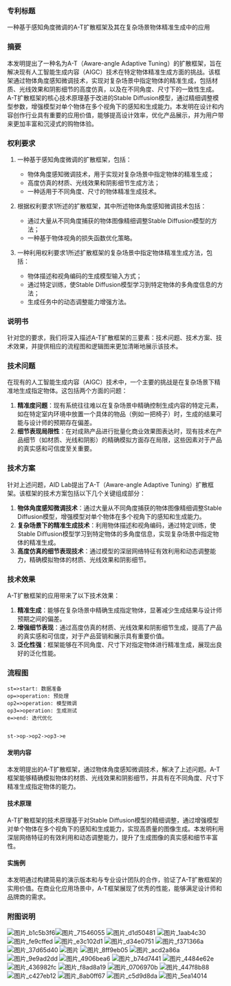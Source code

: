 
### 专利标题

一种基于感知角度微调的A-T扩散框架及其在复杂场景物体精准生成中的应用

### 摘要

本发明提出了一种名为A-T（Aware-angle Adaptive Tuning）的扩散框架，旨在解决现有人工智能生成内容（AIGC）技术在特定物体精准生成方面的挑战。该框架通过物体角度感知微调技术，实现对复杂场景中指定物体的精准生成，包括材质、光线效果和阴影细节的高度仿真，以及在不同角度、尺寸下的一致性生成。A-T扩散框架的核心技术原理基于改进的Stable Diffusion模型，通过精细调整模型参数，增强模型对单个物体在多个视角下的感知和生成能力。本发明在设计和内容创作行业具有重要的应用价值，能够提高设计效率，优化产品展示，并为用户带来更加丰富和沉浸式的购物体验。

### 权利要求

1. 一种基于感知角度微调的扩散框架，包括：
   
   - 物体角度感知微调技术，用于实现对复杂场景中指定物体的精准生成；
   - 高度仿真的材质、光线效果和阴影细节生成方法；
   - 一种适用于不同角度、尺寸的物体精准生成技术。
2. 根据权利要求1所述的扩散框架，其中所述物体角度感知微调技术包括：
   
   - 通过大量从不同角度捕获的物体图像精细调整Stable Diffusion模型的方法；
   - 一种基于物体视角的损失函数优化策略。
3. 一种利用权利要求1所述扩散框架的复杂场景中指定物体精准生成方法，包括：
   
   - 物体描述和视角编码的生成模型输入方式；
   - 通过特定训练，使Stable Diffusion模型学习到特定物体的多角度信息的方法；
   - 生成任务中的动态调整能力增强方法。

### 说明书

针对您的要求，我们将深入描述A-T扩散框架的三要素：技术问题、技术方案、技术效果，并提供相应的流程图和逻辑图来更加清晰地展示该技术。

### 技术问题

在现有的人工智能生成内容（AIGC）技术中，一个主要的挑战是在复杂场景下精准地生成指定物体。这包括两个方面的问题：

1. **精准度问题**：现有系统往往难以在复杂场景中精确控制生成内容的特定元素，如在特定室内环境中放置一个具体的物品（例如一把椅子）时，生成的结果可能与设计师的预期存在偏差。
2. **细节表现局限性**：在对成熟产品进行批量化商业效果图表达时，现有技术在产品细节（如材质、光线和阴影）的精确模拟方面存在局限，这些因素对于产品的真实感和可信度至关重要。

### 技术方案

针对上述问题，AID Lab提出了A-T（Aware-angle Adaptive Tuning）扩散框架。该框架的技术方案包括以下几个关键组成部分：

1. **物体角度感知微调技术**：通过大量从不同角度捕获的物体图像精细调整Stable Diffusion模型，增强模型对单个物体在多个视角下的感知和生成能力。
2. **复杂场景下的精准生成技术**：利用物体描述和视角编码，通过特定训练，使Stable Diffusion模型学习到特定物体的多角度信息，实现复杂场景中指定物体的精准生成。
3. **高度仿真的细节表现技术**：通过模型的深层网络特征有效利用和动态调整能力，精确模拟物体的材质、光线效果和阴影细节。

### 技术效果

A-T扩散框架的应用带来了以下技术效果：

1. **精准生成**：能够在复杂场景中精确生成指定物体，显著减少生成结果与设计师预期之间的偏差。
2. **增强细节表现**：通过高度仿真的材质、光线效果和阴影细节生成，提高了产品的真实感和可信度，对于产品营销和展示具有重要价值。
3. **泛化性强**：框架能够在不同角度、尺寸下对指定物体进行精准生成，展现出良好的泛化性能。

### 流程图

```flow
st=>start: 数据准备
op=>operation: 预处理
op2=>operation: 模型微调
op3=>operation: 生成测试
e=>end: 迭代优化


st->op->op2->op3->e

```

#### 发明内容

本发明提出的A-T扩散框架，通过物体角度感知微调技术，解决了上述问题。A-T框架能够精确模拟物体的材质、光线效果和阴影细节，并具有在不同角度、尺寸下精准生成指定物体的能力。

#### 技术原理

A-T扩散框架的技术原理基于对Stable Diffusion模型的精细调整，通过增强模型对单个物体在多个视角下的感知和生成能力，实现高质量的图像生成。本发明利用深层网络特征的有效利用和动态调整能力，提升了生成图像的真实感和细节丰富性。

#### 实施例

本发明通过构建简易的演示版本和与专业设计团队的合作，验证了A-T扩散框架的实用价值。在商业化应用场景中，A-T框架展现了优秀的性能，能够满足设计师和品牌商的需求。

### 附图说明

![图片_b1c5b3f6](https://github.com/AIDLlab/A-T/assets/152048226/f97b0ebe-3e9c-46bd-b15c-6b29303b0e97)![图片_71546055](https://github.com/AIDLlab/A-T/assets/152048226/a60b37d3-1f06-4d78-9a19-d71ddcfa67aa)
![图片_d1d50481](https://github.com/AIDLlab/A-T/assets/152048226/5cc10d01-c53a-4d65-973d-23e4e3f46e14)
![图片_1aab4c30](https://github.com/AIDLlab/A-T/assets/152048226/e738f4be-c005-4389-970e-d73ec9b06c2d)
![图片_fe9cffed](https://github.com/AIDLlab/A-T/assets/152048226/4aa71351-5f07-4633-800c-ef3325991ddf)
![图片_e3c102d1](https://github.com/AIDLlab/A-T/assets/152048226/ff32143e-71a0-4f40-821d-072a8054c205)
![图片_d34e0751](https://github.com/AIDLlab/A-T/assets/152048226/481bfc5e-fd0f-480f-99f9-374aae030d86)
![图片_f371366a](https://github.com/AIDLlab/A-T/assets/152048226/78a8d18e-60d6-4f0b-82ed-c9cd403f7b82)
![图片_37d65d40](https://github.com/AIDLlab/A-T/assets/152048226/679ae621-9733-42aa-9c54-488454d68bb6)
![图片](https://github.com/AIDLlab/A-T/assets/152048226/e4b78f62-c27e-4f26-970e-74f822311367)
![图片_8ff9eb05](https://github.com/AIDLlab/A-T/assets/152048226/c2e91852-cb10-4a02-bff4-dd2a927497da)
![图片_acd2a86a](https://github.com/AIDLlab/A-T/assets/152048226/5deec4c1-b0bb-451e-aadd-d42e3c021621)
![图片_9e9ad2dd](https://github.com/AIDLlab/A-T/assets/152048226/cf333704-df65-4e4a-ac3f-3d4fa1eda9fc)
![图片_4906bea6](https://github.com/AIDLlab/A-T/assets/152048226/22758613-4372-4f32-aa26-5caec27fc86e)
![图片_b74d7441](https://github.com/AIDLlab/A-T/assets/152048226/5585d0b3-8c44-4f43-b0f9-23d354e15f13)
![图片_4484e62e](https://github.com/AIDLlab/A-T/assets/152048226/217af9f2-73c0-4152-b143-14d54260bffb)
![图片_436982fc](https://github.com/AIDLlab/A-T/assets/152048226/0f799203-bed4-49fc-b4bc-6bfbe37287c2)
![图片_f8ad8a19](https://github.com/AIDLlab/A-T/assets/152048226/d9d4b873-94b9-43e0-a414-c3decb141ae7)
![图片_0706970b](https://github.com/AIDLlab/A-T/assets/152048226/8495e345-1aac-4f85-bdda-95dd0a407d6d)
![图片_447f8b88](https://github.com/AIDLlab/A-T/assets/152048226/3cd1855d-7203-43c1-b8aa-fc04f75dc3d0)
![图片_c427eb12](https://github.com/AIDLlab/A-T/assets/152048226/7250f04d-2dc6-4215-ac45-d6e9c9a03289)
![图片_8ab0ff67](https://github.com/AIDLlab/A-T/assets/152048226/58353c49-3d97-4b99-a00f-54484551c97c)
![图片_c5d9d8da](https://github.com/AIDLlab/A-T/assets/152048226/8d7dfe77-5890-498f-85d1-4772e02c04ce)
![图片_5ea14014](https://github.com/AIDLlab/A-T/assets/152048226/cb44fcfe-158a-4016-8e46-6ded5efc5263)


